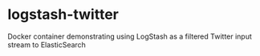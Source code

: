 logstash-twitter
================

Docker container demonstrating using LogStash as a filtered Twitter input stream to ElasticSearch
